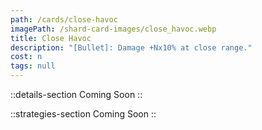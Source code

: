 ```yaml
---
path: /cards/close-havoc
imagePath: /shard-card-images/close_havoc.webp
title: Close Havoc
description: "[Bullet]: Damage +Nx10% at close range."
cost: n
tags: null
---
```


::details-section
Coming Soon
::

::strategies-section
Coming Soon
::

